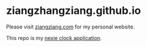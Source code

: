 # ziangzhangziang.github.io

Please visit [ziangziang.com](ziangziang.com) for my personal website.

This repo is my [nexie clock application](ziangziangziang.github.io).

